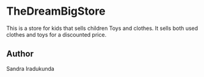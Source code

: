 # TheDreamBigStore
This is a store for kids that sells children Toys and clothes. It sells both used clothes and toys for a discounted price.

## Author 
Sandra Iradukunda
